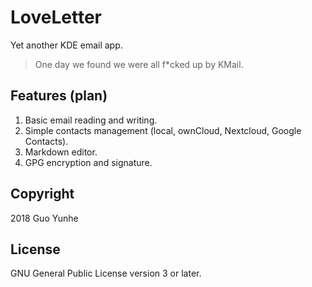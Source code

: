 # LoveLetter

Yet another KDE email app.

> One day we found we were all f*cked up by KMail.

## Features (plan)

1. Basic email reading and writing.
2. Simple contacts management (local, ownCloud, Nextcloud, Google Contacts).
3. Markdown editor.
4. GPG encryption and signature.

## Copyright

2018 Guo Yunhe

## License

GNU General Public License version 3 or later.
